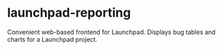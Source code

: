 launchpad-reporting
===================

Convenient web-based frontend for Launchpad. Displays bug tables and charts for a Launchpad project.
